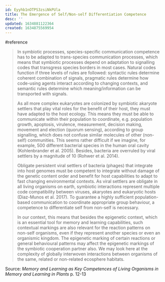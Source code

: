 ```yaml
---
id: Eyyhb1nOTPS3zsiNkPUla
title: The Emergence of Self/Non-self Differentiation Competence
desc: ''
updated: 1634881122364
created: 1634875569954
---
```


#reference 

>In symbiotic processes, species-specific communication competence has to be adapted to trans-species communication processes, which means that symbiotic processes depend on adaptation to signalling codes that transgress species borders in most cases. Natural codes function if three levels of rules are followed: syntactic rules determine coherent combination of signals, pragmatic rules determine how code-using agents interact according to changing contexts, and semantic rules determine which meaning/information can be transported with signals.
>
>As all more complex eukaryotes are colonized by symbiotic akaryote settlers that play vital roles for the benefit of their host, they must have adapted to the host ecology. This means they must be able to communicate within their population to coordinate, e.g. population growth, apoptosis, virulence, measurement, decision making, movement and election (quorum sensing), according to group signalling, which does not confuse similar molecules of other (non-self) communities. This seems rather difficult if we imagine, for example, 500 different bacterial species in the human oral cavity (Kohlenbrander et al. 2005). Besides, bacteria are overruled by viral settlers by a magnitude of 10 (Rohwer et al. 2014).
>
>Obligate persistent viral settlers of bacteria (phages) that integrate into host genomes must be competent to integrate without damage of the genetic content order and benefit for host capabilities to adapt to fast changing environmental contexts. As viral settlers are obligate in all living organisms on earth, symbiotic interactions represent multiple code compatibility between viruses, akaryotes and eukaryotic hosts (Diaz-Munos et al. 2017). To guarantee a highly sufficient population-based communication to coordinate appropriate group behaviour, a competence to differentiate self from non-self is necessary.
>
>In our context, this means that besides the epigenetic context, which is an essential tool for memory and learning capabilities, such contextual markings are also relevant for the reaction patterns on non-self organisms, even if they represent another species or even an organismic kingdom. The epigenetic marking of certain reactions or general behavioural patterns may affect the epigenetic markings of the symbiotic cooperation partner also. We may look here at the complexity of globally interwoven interactions between organisms of the same, related or non-related ecosphere habitats.

Source: *Memory and Learning as Key Competences of Living Organisms in Memory and Learning in Plants* p. 12-13
